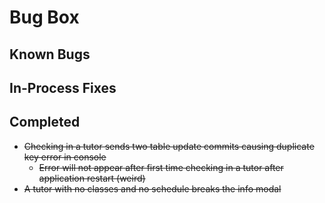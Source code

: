 # Bug Box
## Known Bugs
## In-Process Fixes
## Completed
- ~~Checking in a tutor sends two table update commits causing duplicate key error in console~~
  - ~~Error will not appear after first time checking in a tutor after application restart (weird)~~
- ~~A tutor with no classes and no schedule breaks the info modal~~
